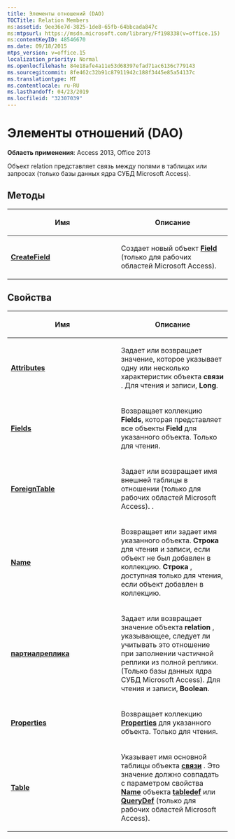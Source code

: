```yaml
---
title: Элементы отношений (DAO)
TOCTitle: Relation Members
ms:assetid: 9ee36e7d-3825-1de8-65fb-64bbcada847c
ms:mtpsurl: https://msdn.microsoft.com/library/Ff198338(v=office.15)
ms:contentKeyID: 48546670
ms.date: 09/18/2015
mtps_version: v=office.15
localization_priority: Normal
ms.openlocfilehash: 84e18afe4a11e53d68397efad71ac6136c779143
ms.sourcegitcommit: 8fe462c32b91c87911942c188f3445e85a54137c
ms.translationtype: MT
ms.contentlocale: ru-RU
ms.lasthandoff: 04/23/2019
ms.locfileid: "32307039"
---
```

# <a name="relation-members-dao"></a>Элементы отношений (DAO)


**Область применения**: Access 2013, Office 2013

Объект relation представляет связь между полями в таблицах или запросах (только базы данных ядра СУБД Microsoft Access).

## <a name="methods"></a>Методы

<table>
<colgroup>
<col style="width: 50%" />
<col style="width: 50%" />
</colgroup>
<thead>
<tr class="header">
<th><p>Имя</p></th>
<th><p>Описание</p></th>
</tr>
</thead>
<tbody>
<tr class="odd">
<td><p><strong><a href="relation-createfield-method-dao.md">CreateField</a></strong></p></td>
<td><p>Создает новый объект <strong><a href="field-object-dao.md">Field</a></strong> (только для рабочих областей Microsoft Access).</p></td>
</tr>
</tbody>
</table>


## <a name="properties"></a>Свойства

<table>
<colgroup>
<col style="width: 50%" />
<col style="width: 50%" />
</colgroup>
<thead>
<tr class="header">
<th><p>Имя</p></th>
<th><p>Описание</p></th>
</tr>
</thead>
<tbody>
<tr class="odd">
<td><p><strong><a href="relation-attributes-property-dao.md">Attributes</a></strong></p></td>
<td><p>Задает или возвращает значение, которое указывает одну или несколько характеристик объекта <strong>связи</strong> . Для чтения и записи, <strong>Long</strong>.</p></td>
</tr>
<tr class="even">
<td><p><strong><a href="relation-fields-property-dao.md">Fields</a></strong></p></td>
<td><p>Возвращает коллекцию <strong>Fields</strong>, которая представляет все объекты <strong>Field</strong> для указанного объекта. Только для чтения.</p></td>
</tr>
<tr class="odd">
<td><p><strong><a href="relation-foreigntable-property-dao.md">ForeignTable</a></strong></p></td>
<td><p>Задает или возвращает имя внешней таблицы в отношении (только для рабочих областей Microsoft Access). .</p></td>
</tr>
<tr class="even">
<td><p><strong><a href="relation-name-property-dao.md">Name</a></strong></p></td>
<td><p>Возвращает или задает имя указанного объекта. <strong>Строка</strong> для чтения и записи, если объект не был добавлен в коллекцию. <strong>Строка</strong> , доступная только для чтения, если объект добавлен в коллекцию.</p></td>
</tr>
<tr class="odd">
<td><p><strong><a href="relation-partialreplica-property-dao.md">партиалреплика</a></strong></p></td>
<td><p>Задает или возвращает значение объекта <strong>relation</strong> , указывающее, следует ли учитывать это отношение при заполнении частичной реплики из полной реплики. (Только базы данных ядра СУБД Microsoft Access). Для чтения и записи, <strong>Boolean</strong>.</p></td>
</tr>
<tr class="even">
<td><p><strong><a href="relation-properties-property-dao.md">Properties</a></strong></p></td>
<td><p>Возвращает коллекцию <strong><a href="properties-collection-dao.md">Properties</a></strong> для указанного объекта. Только для чтения.</p></td>
</tr>
<tr class="odd">
<td><p><strong><a href="relation-table-property-dao.md">Table</a></strong></p></td>
<td><p>Указывает имя основной таблицы объекта <strong><a href="relation-object-dao.md">связи</a></strong> . Это значение должно совпадать с параметром свойства <strong><a href="connection-name-property-dao.md">Name</a></strong> объекта <strong><a href="tabledef-object-dao.md">tabledef</a></strong> или <strong><a href="querydef-object-dao.md">QueryDef</a></strong> (только для рабочих областей Microsoft Access).</p></td>
</tr>
</tbody>
</table>

